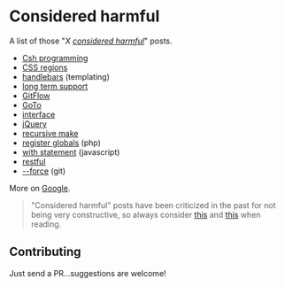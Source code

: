 # Considered harmful

A list of those "*X [considered harmful](https://en.wikipedia.org/wiki/Considered_harmful)*" posts.

* [Csh programming](http://www-uxsup.csx.cam.ac.uk/misc/csh.html)
* [CSS regions](http://alistapart.com/blog/post/css-regions-considered-harmful)
* [handlebars](https://bryce.fisher-fleig.org/blog/handlebars-considered-harmful/) (templating)
* [long term support](http://www.tedunangst.com/flak/post/long-term-support-considered-harmful)
* [GitFlow](http://endoflineblog.com/gitflow-considered-harmful)
* [GoTo](https://www.cs.utexas.edu/users/EWD/ewd02xx/EWD215.PDF)
* [interface](http://blog.cleancoder.com/uncle-bob/2015/01/08/InterfaceConsideredHarmful.html)
* [jQuery](http://lea.verou.me/2015/04/jquery-considered-harmful/)
* [recursive make](http://aegis.sourceforge.net/auug97.pdf)
* [register globals](http://programmers.stackexchange.com/a/2345) (php)
* [with statement](http://yuiblog.com/blog/2006/04/11/with-statement-considered-harmful/) (javascript)
* [restful](https://dzone.com/articles/restful-considered-harmful)
* [--force](https://developer.atlassian.com/blog/2015/04/force-with-lease/) (git)

More on [Google](https://www.google.ae/search?safe=off&q=%22considered+harmful%22&gws_rd=cr,ssl&ei=bqWnVfeiK8yvU4GBtLAL).

> "Considered harmful" posts have been criticized in the past
> for not being very constructive, so always consider [this](http://meyerweb.com/eric/comment/chech.html) and
> [this](http://blog.codinghorror.com/id-consider-that-harmful-too/)
> when reading.

## Contributing

Just send a PR...suggestions are welcome!
